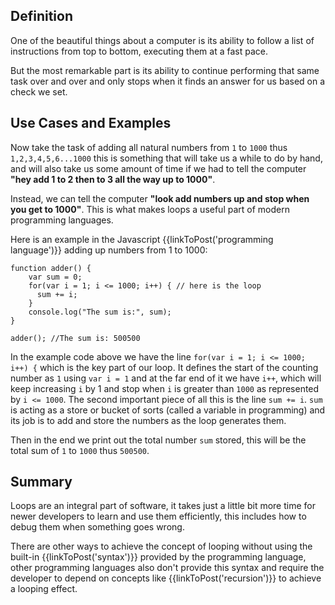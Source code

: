 ## Definition

One of the beautiful things about a computer is its ability to follow a list of instructions from top to bottom, executing them at a fast pace.

But the most remarkable part is its ability to continue performing that same task over and over and only stops when it finds an answer for us based on a check we set.


## Use Cases and Examples

Now take the task of adding all natural numbers from `1` to `1000` thus `1,2,3,4,5,6...1000` this is something that will take us a while to do by hand, and will also take us some amount of time if we had to tell the computer **"hey add 1  to 2 then to 3 all the way up to 1000"**.

Instead, we can tell the computer **"look add numbers up and stop when you get to 1000"**. This is what makes loops a useful part of modern programming languages.

Here is an example in the Javascript {{linkToPost('programming language')}} adding up numbers from 1 to 1000:

```
function adder() {
    var sum = 0;
    for(var i = 1; i <= 1000; i++) { // here is the loop
      sum += i;
    }
    console.log("The sum is:", sum);
}

adder(); //The sum is: 500500
```
In the example code above we have the line `for(var i = 1; i <= 1000; i++) {` which is the key part of our loop. It defines the start of the counting number as `1` using `var i = 1` and at the far end of it we have `i++`,  which will keep increasing `i` by 1 and stop when `i` is greater than `1000` as represented by `i <= 1000`. The second important piece of all this is the line `sum += i`. `sum` is acting as a store or bucket of sorts (called a variable in programming) and its job is to add and store the numbers as the loop generates them.

Then in the end we print out the total number `sum` stored, this will be the total sum of  `1` to `1000` thus `500500`.


## Summary

Loops are an integral part of software, it takes just a little bit more time for newer developers to learn and use them efficiently, this includes how to debug them when something goes wrong.

There are other ways to achieve the concept of looping without using the built-in {{linkToPost('syntax')}} provided by the programming language, other programming languages also don't provide this syntax and require the developer to depend on concepts like {{linkToPost('recursion')}} to achieve a looping effect.


